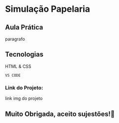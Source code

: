 # Simulação Papelaria
## Aula Prática

paragrafo

## Tecnologias

HTML & CSS 

``` 
VS CODE
```
### Link do Projeto:
link
img do projeto

## Muito Obrigada, aceito sujestões!🤝
